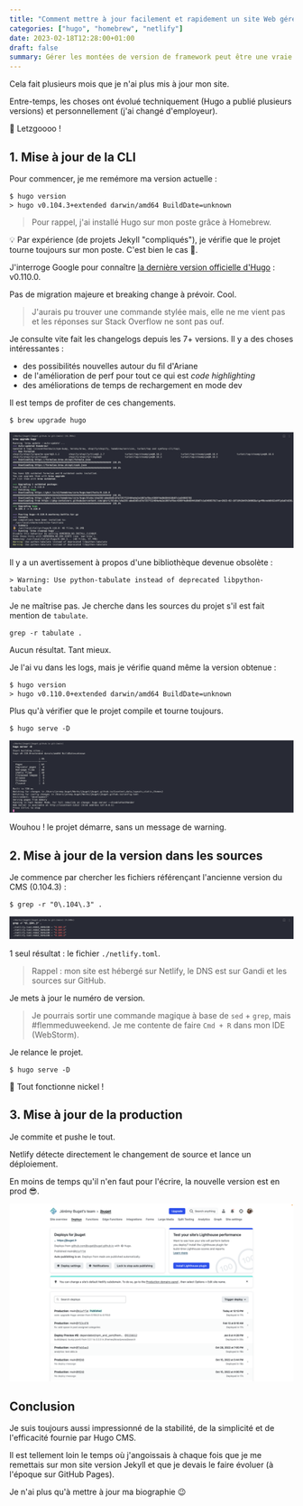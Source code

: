 ```yaml
---
title: "Comment mettre à jour facilement et rapidement un site Web géré avec Hugo CMS ?"
categories: ["hugo", "homebrew", "netlify"]
date: 2023-02-18T12:28:00+01:00
draft: false
summary: Gérer les montées de version de framework peut être une vraie galère. Mais pas avec Hugo !
---
```


Cela fait plusieurs mois que je n'ai plus mis à jour mon site.

Entre-temps, les choses ont évolué techniquement (Hugo a publié plusieurs versions) et personnellement (j'ai changé d'employeur).

🚀 Letzgoooo !

## 1. Mise à jour de la CLI

Pour commencer, je me remémore ma version actuelle :

```
$ hugo version
> hugo v0.104.3+extended darwin/amd64 BuildDate=unknown
```

> Pour rappel, j'ai installé Hugo sur mon poste grâce à Homebrew.

💡 Par expérience (de projets Jekyll "compliqués"), je vérifie que le projet tourne toujours sur mon poste. C'est bien le cas 🙌.

J'interroge Google pour connaître [la dernière version officielle d'Hugo](https://github.com/gohugoio/hugo/releases) : v0.110.0.

Pas de migration majeure et breaking change à prévoir. Cool.

> J'aurais pu trouver une commande stylée mais, elle ne me vient pas et les réponses sur Stack Overflow ne sont pas ouf.

Je consulte vite fait les changelogs depuis les 7+ versions. Il y a des choses intéressantes :
- des possibilités nouvelles autour du fil d'Ariane
- de l'amélioration de perf pour tout ce qui est *code highlighting*
- des améliorations de temps de rechargement en mode dev

Il est temps de profiter de ces changements.

```
$ brew upgrade hugo
```
![Résultat de la commande `brew upgrade hugo`](brew_upgrade_hugo.png)

Il y a un avertissement à propos d'une bibliothèque devenue obsolète :

```
> Warning: Use python-tabulate instead of deprecated libpython-tabulate
```

Je ne maîtrise pas. Je cherche dans les sources du projet s'il est fait mention de `tabulate`.

```
grep -r tabulate .
```

Aucun résultat. Tant mieux.

Je l'ai vu dans les logs, mais je vérifie quand même la version obtenue :

```
$ hugo version
> hugo v0.110.0+extended darwin/amd64 BuildDate=unknown
```

Plus qu'à vérifier que le projet compile et tourne toujours.

```
$ hugo serve -D
```

![Résultat de la commande `hugo serve -D`](hugo_serve.png)

Wouhou ! le projet démarre, sans un message de warning.

## 2. Mise à jour de la version dans les sources

Je commence par chercher les fichiers référençant l'ancienne version du CMS (0.104.3) :

```
$ grep -r "0\.104\.3" .
```

![Résultat de la commande `grep -r`](grep_recursive_pattern_folder.png)

1 seul résultat : le fichier `./netlify.toml`.

> Rappel : mon site est hébergé sur Netlify, le DNS est sur Gandi et les sources sur GitHub.

Je mets à jour le numéro de version.

> Je pourrais sortir une commande magique à base de `sed` + `grep`, mais #flemmeduweekend. Je me contente de faire `Cmd + R` dans mon IDE (WebStorm).

Je relance le projet.

```
$ hugo serve -D
```

🎉 Tout fonctionne nickel !

## 3. Mise à jour de la production

Je commite et pushe le tout.

Netlify détecte directement le changement de source et lance un déploiement.

En moins de temps qu'il n'en faut pour l'écrire, la nouvelle version est en prod 😎.

![Interface de suivi des déploiments sur l'hébergeur Netlify](netlify_deploys.png)

## Conclusion

Je suis toujours aussi impressionné de la stabilité, de la simplicité et de l'efficacité fournie par Hugo CMS.

Il est tellement loin le temps où j'angoissais à chaque fois que je me remettais sur mon site version Jekyll et que je devais le faire évoluer (à l'époque sur GitHub Pages).

Je n'ai plus qu'à mettre à jour ma biographie 😉
